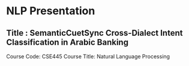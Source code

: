 # NLP Presentation

## Title : SemanticCuetSync Cross-Dialect Intent Classification in Arabic Banking

Course Code: CSE445
Course Title: Natural Language Processing
